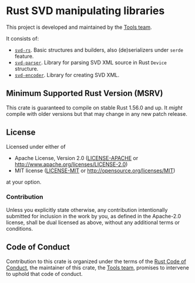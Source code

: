 # Rust SVD manipulating libraries

This project is developed and maintained by the [Tools team][team].

It consists of:

- [`svd-rs`](https://docs.rs/svd-rs). Basic structures and builders, also (de)serializers under `serde` feature.
- [`svd-parser`](https://docs.rs/svd-parser). Library for parsing SVD XML source in Rust `Device` structure.
- [`svd-encoder`](https://docs.rs/svd-encoder). Library for creating SVD XML.

## Minimum Supported Rust Version (MSRV)

This crate is guaranteed to compile on stable Rust 1.56.0 and up. It *might*
compile with older versions but that may change in any new patch release.

## License

Licensed under either of

- Apache License, Version 2.0 ([LICENSE-APACHE](LICENSE-APACHE) or
  http://www.apache.org/licenses/LICENSE-2.0)
- MIT license ([LICENSE-MIT](LICENSE-MIT) or http://opensource.org/licenses/MIT)

at your option.

### Contribution

Unless you explicitly state otherwise, any contribution intentionally submitted for inclusion in the
work by you, as defined in the Apache-2.0 license, shall be dual licensed as above, without any
additional terms or conditions.

## Code of Conduct

Contribution to this crate is organized under the terms of the [Rust Code of
Conduct][CoC], the maintainer of this crate, the [Tools team][team], promises
to intervene to uphold that code of conduct.

[CoC]: CODE_OF_CONDUCT.md
[team]: https://github.com/rust-embedded/wg#the-tools-team
